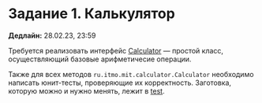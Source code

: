 # Задание 1. Калькулятор

**Дедлайн:** 28.02.23, 23:59

Требуется реализовать интерфейс [Calculator](src/main/ru/itmo/mit/calculator/Calculator.java) — простой класс, осуществляющий базовые арифметичесие операции.

Также для всех методов `ru.itmo.mit.calculator.Calculator` необходимо написать юнит-тесты, проверяющие их корректность. 
Заготовка, которую можно и нужно менять, лежит в [test](src/test/ru/itmo/mit/calculator).
